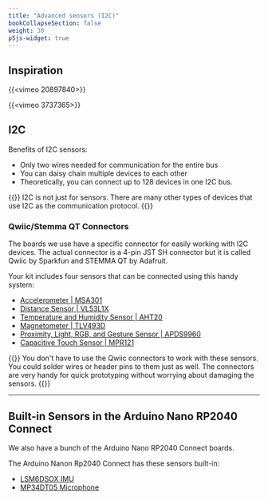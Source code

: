 ```yaml
---
title: "Advanced sensors (I2C)"
bookCollapseSection: false
weight: 30
p5js-widget: true
---
```


## Inspiration

{{<vimeo 20897840>}}

{{<vimeo 3737365>}}

## I2C

Benefits of I2C sensors:
- Only two wires needed for communication for the entire bus
- You can daisy chain multiple devices to each other
- Theoretically, you can connect up to 128 devices in one I2C bus.

{{<hint info>}}
I2C is not just for sensors. There are many other types of devices that use I2C as the communication protocol.
{{</hint>}}

### Qwiic/Stemma QT Connectors

The boards we use have a specific connector for easily working with I2C devices. The actual connector is a 4-pin JST SH connector but it is called Qwiic by Sparkfun and STEMMA QT by Adafruit.

Your kit includes four sensors that can be connected using this handy system:

- [Accelerometer | MSA301](../../../tutorials/arduino-and-electronics/sensors/accelerometer-msa301/)
- [Distance Sensor | VL53L1X](../../../tutorials/arduino-and-electronics/sensors/distance-vl53l1x/)
- [Temperature and Humidity Sensor | AHT20](../../../tutorials/arduino-and-electronics/sensors/temperature-and-humidity-aht20/)
- [Magnetometer | TLV493D](../../../tutorials/arduino-and-electronics/sensors/magnetometer-tlv493d/)
- [Proximity, Light, RGB, and Gesture Sensor | APDS9960 ](../../../tutorials/arduino-and-electronics/sensors/proximity-gesture-light-rgb-apds9960/)
- [Capacitive Touch Sensor | MPR121](../../../tutorials/arduino-and-electronics/sensors/touch-capacitive-mpr121/)

{{<hint info>}}
You don't have to use the Qwiic connectors to work with these sensors. You could solder wires or header pins to them just as well. The connectors are very handy for quick prototyping without worrying about damaging the sensors.
{{</hint>}}

---

## Built-in Sensors in the Arduino Nano RP2040 Connect

We also have a bunch of the Arduino Nano RP2040 Connect boards.

The Arduino Nanon Rp2040 Connect has these sensors built-in:
- [LSM6DSOX IMU](https://www.arduino.cc/reference/en/libraries/arduino_lsm6dsox/)
- [MP34DT05 Microphone](https://docs.arduino.cc/learn/built-in-libraries/pdm)